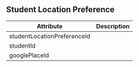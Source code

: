 ## Student Location Preference

Attribute | Description
--- | ---
studentLocationPreferenceId | 
studentId | 
googlePlaceId | 